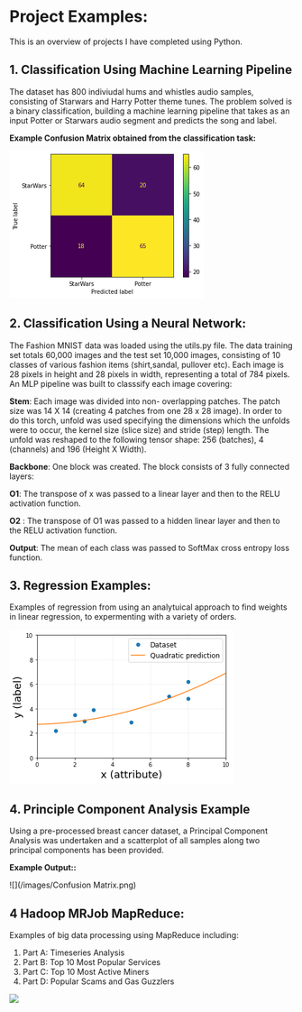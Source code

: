 # Project Examples:

This is an overview of projects I have completed using Python. 

## 1. Classification Using Machine Learning Pipeline

The dataset has 800 indiviudal hums and whistles audio samples, consisting of Starwars and Harry Potter theme tunes. The problem solved is a binary classification, building a machine learning pipeline that takes as an input Potter or Starwars audio segment and predicts the song and label.


  **Example Confusion Matrix obtained from the classification task:**

![](/images/Confusion%20Matrix.png)

## 2. Classification Using a Neural Network:

The Fashion MNIST data was loaded using the utils.py file. The data training set totals 60,000 images and the test set 10,000 images, consisting of 10 classes  of various fashion items (shirt,sandal, pullover etc). Each image is 28 pixels in height and 28 pixels in width, representing a total of 784 pixels. An MLP pipeline was built to classsify each image covering:

**Stem**: Each image was divided into non- overlapping patches. The patch size was 14 X 14 (creating 4 patches from one 28 x 28 image). In order to do this torch, unfold was used specifying the dimensions which the unfolds were to occur, the kernel size (slice size) and stride (step) length. The unfold was reshaped to the following tensor shape: 256 (batches), 4 (channels) and 196 (Height X Width).

**Backbone**: One block was created. The block consists of 3 fully connected layers:

 **O1**: The transpose of x was passed to a linear layer and then to the RELU activation function.
 
 **O2** : The transpose of O1 was passed to a hidden linear layer and then to the RELU activation function.

 **Output**: The mean of each class was passed to SoftMax cross entropy loss function. 


## 3. Regression Examples:

Examples of regression from using an analytuical approach to find weights in linear regression, to expermenting with a variety of orders.

![](/images/Regression%20Example.png)

## 4. Principle Component Analysis Example

Using a pre-processed breast cancer dataset, a Principal Component Analysis was undertaken and a  scatterplot of all samples along two principal components has been provided.


  **Example Output::**

![](/images/Confusion Matrix.png)

## 4 Hadoop MRJob MapReduce:

Examples of big data processing using MapReduce including:

   1. Part A: Timeseries Analysis 
   2. Part B: Top 10 Most Popular Services 
   3. Part C: Top 10 Most Active Miners 
   4. Part D:  Popular Scams and Gas Guzzlers
   
![](https://raw.githubusercontent.com/DavidJCullen/Data-Science-Portfolio-/blob/gh-pages/images/Ether.png)









